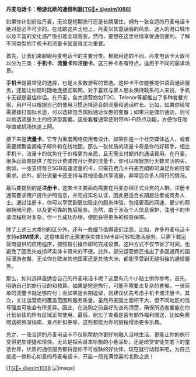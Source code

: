 **丹麦电话卡：畅游北欧的通信利器[[TG💪+ @esim1088](https://t.me/s/esim1088)]**

如果你计划前往丹麦，无论是短期旅行还是长期居住，拥有一张合适的丹麦电话卡绝对是必不可少的。在北欧这片土地上，丹麦以其童话般的风景、迷人的港口城市以及丰富的文化遗产吸引着全球游客。然而，要想在这里尽情享受通信便利，了解不同类型的手机卡和流量卡就显得尤为重要。

首先，让我们来聊聊丹麦电话卡的主要分类。根据用途的不同，丹麦电话卡大致可以分为三类：**手机卡**、**流量卡**和**注册卡**。这三种卡各有特点，适用于不同的需求场景。

**手机卡**是最常见的选择，也是大多数游客的首选。这种卡不仅能够提供语音通话服务，还能让你随时随地连接互联网。对于喜欢与家人朋友保持联系的人来说，手机卡无疑是最佳伴侣。在丹麦，各大运营商如TDC、Telenor等都推出了多种套餐方案，用户可以根据自己的使用习惯选择适合的流量和通话时长。比如，如果你经常需要拨打国际长途，可以选择包含国际通话优惠的套餐；如果只是偶尔通话，则可以挑选流量为主的经济型套餐。这些套餐通常还附带Wi-Fi热点功能，方便你在咖啡馆或机场快速上网。

接下来是**流量卡**，它专为重度网络使用者设计。如果你是一个社交媒体达人，或者需要频繁查阅电子邮件和在线地图，那么一张优质的流量卡将是你的好帮手。相比手机卡，流量卡的优势在于价格更为亲民，且无需支付额外的通话费用。在丹麦，很多运营商提供了按日计费或按月计费的流量卡，你可以根据旅行天数灵活购买。例如，一张支持每日5GB高速流量的卡，只需花费几十丹麦克朗即可满足你的日常需求。此外，部分流量卡还支持与其他设备共享流量，非常适合多人同行的情况。

最后要提到的是**注册卡**，这类卡主要面向需要在丹麦办理正式业务的人群。注册卡通常要求用户提供护照信息，并完成实名认证，因此更适合长期居住者或商务人士。通过注册卡，你可以享受到更加稳定的服务体验，包括更高的网速、更少的网络拥堵问题，以及更可靠的售后服务。当然，由于涉及个人信息保护，注册卡的申请流程相对复杂，但一旦成功办理，便能获得更多的权益保障。

除了上述三大类别的区分外，还有一些细节值得我们注意。比如，许多丹麦电话卡支持**eSIM技术**，这意味着你无需更换实体SIM卡即可轻松激活服务。只需下载运营商提供的应用程序，按照指引操作即可完成设置。这种方式不仅节省了时间，也避免了因丢失或损坏实体卡带来的不便。此外，部分运营商还推出了多国通用的国际漫游套餐，无论你在欧洲其他国家还是其他大洲，都能享受到无缝衔接的通信服务。

那么，如何选择最适合自己的丹麦电话卡呢？这里有几个小贴士供你参考。首先，明确自己的旅行目的和预算。如果是短途旅行，可能不需要太复杂的套餐，一张简单的流量卡就足够应付；而如果是长期逗留，则建议优先考虑手机卡或注册卡。其次，关注运营商的覆盖范围和服务质量。虽然丹麦国土面积不大，但不同地区的信号强度可能会有所差异。因此，在选购之前最好先咨询清楚，确保所选套餐能在你计划前往的所有区域正常使用。最后，别忘了查看是否有额外福利赠送，比如免费赠送的旅游指南、景点折扣券等，这些都能为你的旅程增添更多乐趣。

总之，一张合适的丹麦电话卡不仅能帮助你更好地融入当地生活，更能让你的旅行变得更加便捷和愉快。无论是探索哥本哈根的小巷深处，还是欣赏安徒生笔下的童话世界，优质的通信服务都将是你不可或缺的好伙伴。现在就行动起来吧，为自己挑选一款称心如意的丹麦电话卡，开启一段充满惊喜的北欧之旅！

[[TG💪+ @esim1088](https://t.me/s/esim1088) ![Image](https://i.postimg.cc/4NQfJmqS/Snipaste-2025-05-13-00-14-12.png)]